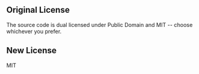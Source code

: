 



## Original License

The source code is dual licensed under Public Domain and MIT -- choose whichever you prefer.

## New License

MIT